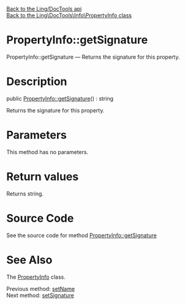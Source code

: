 [Back to the Ling/DocTools api](https://github.com/lingtalfi/DocTools/blob/master/doc/api/Ling/DocTools.md)<br>
[Back to the Ling\DocTools\Info\PropertyInfo class](https://github.com/lingtalfi/DocTools/blob/master/doc/api/Ling/DocTools/Info/PropertyInfo.md)


PropertyInfo::getSignature
================



PropertyInfo::getSignature — Returns the signature for this property.




Description
================


public [PropertyInfo::getSignature](https://github.com/lingtalfi/DocTools/blob/master/doc/api/Ling/DocTools/Info/PropertyInfo/getSignature.md)() : string




Returns the signature for this property.




Parameters
================

This method has no parameters.


Return values
================

Returns string.








Source Code
===========
See the source code for method [PropertyInfo::getSignature](/blob/master/Info/PropertyInfo.php#L125-L128)


See Also
================

The [PropertyInfo](https://github.com/lingtalfi/DocTools/blob/master/doc/api/Ling/DocTools/Info/PropertyInfo.md) class.

Previous method: [setName](https://github.com/lingtalfi/DocTools/blob/master/doc/api/Ling/DocTools/Info/PropertyInfo/setName.md)<br>Next method: [setSignature](https://github.com/lingtalfi/DocTools/blob/master/doc/api/Ling/DocTools/Info/PropertyInfo/setSignature.md)<br>

